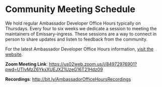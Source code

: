 # Community Meeting Schedule

We hold regular Ambassador Developer Office Hours typically on Thursdays. Every four to six weeks we dedicate a session to meeting the maintainers of Emissary-ingress.  These sessions are a way to connect in person to share updates and listen to feedback from the community. 

For the latest Ambassador Developer Office Hours information, [visit the website](https://www.getambassador.io/about-us/events/meet-the-maintainers-sessions/).


**Zoom Meeting Link**: https://us02web.zoom.us/j/84972976901?pwd=UTIvMzZ6YkxXUEJXZ1UzeG16T21Hdz09

**Recordings**: http://bit.ly/AmbassadorOfficeHoursRecordings
